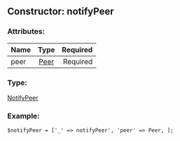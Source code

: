 ## Constructor: notifyPeer  

### Attributes:

| Name     |    Type       | Required |
|----------|:-------------:|---------:|
|peer|[Peer](../types/Peer.md) | Required|
### Type: 

[NotifyPeer](../types/NotifyPeer.md)
### Example:

```
$notifyPeer = ['_' => notifyPeer', 'peer' => Peer, ];
```